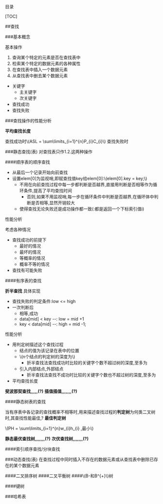 目录

[TOC]

##查找

###基本概念

基本操作

1. 查询某个特定的元素是否在查找表中
2. 检索某个特定的数据元素的各种属性
3. 在查找表中插入一个数据元素
4. 从查找表中删去某个数据元素

+ 关键字
	- 主关键字
	- 次关键字
+ 查找成功
+ 查找失败

###查找操作的性能分析

**平均查找长度**

查找成功时\\(ASL =  \sum\limits_{i=1}^{n}P_{i}C_{i}\\)
查找失败时

###静态查找(表)
对查找表只作1.2.这两种操作

####顺序表的顺序查找

+ 从最后一个记录开始向前查找
+ 设置elem[0]为监视哨,即赋查找值key给elem[0]:\\(elem[0].key = key;\\)
	- 不用在向前查找过程中每一步都判断是否越界,直接用判断是否相等作为循环条件,提高了平均查找时间
		+ 否则,如果不用监视哨,每一步在循环条件中判断是否越界,在循环体中判断是否相等,显然开销较大
	- 使得查找无论失败还是成功操作都一致(:都是返回一个下标索引值i)

性能分析

考虑各种情况

+ 查找成功的前提下
	- 最好的情况
	- 最坏的情况
	- 等概率的情况
	- 概率不等的情况
+ 查找有可能失败

####有序表的查找

**折半查找**
具体实现

+ 查找失败的判定条件:low <= high
+ 一次判断后
	- 相等,成功
	- data[mid] < key --: low = mid +1
	- key < data[mid] --: high = mid -1;

性能分析

+ 用判定树描述这个查找过程
	+ 结点的值为该记录在表中的位置
	+ \\(n个结点的判定树的深度为\\)
		- 折半查找法查找成功时比较的关键字个数不超过树的深度,至多为
	+ 引入内部结点,外部结点
		- 折半查找法查找不成功时比较的关键字个数也不超过树的深度,至多为
+ 平均查找长度
	
**斐波那契查找,,,,,(?)**
**插值插值,,,,,,,(?)**

####静态树表的查找

当有序表中各记录的查找概率不相等时,用来描述查找过程的**判定树**为何类二叉树时,其查找性能最佳,?
**最佳判定树**

\\(PH = \sum\limits_{i=1}^{n}w_{i}h_{i} ,最小\\)

**静态最优查找树,,,,,,,(?)**
**次优查找树,,,,,,,(?)**

####索引顺序查找/分块查找

###动态查找(表)
在查找过程中同时插入不存在的数据元素或从查找表中删除已存在的某个数据元素

####二叉排序树
####二叉平衡树
####\\(B-和B^{+}\\)树



####键树

###哈希表


